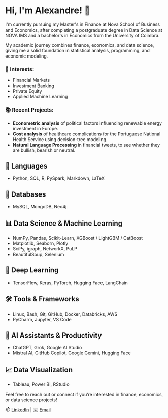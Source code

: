 # Hi, I'm Alexandre! 👋

I'm currently pursuing my Master's in Finance at Nova School of Business and Economics, after completing a postgraduate degree in Data Science at NOVA IMS and a bachelor's in Economics from the University of Coimbra.

My academic journey combines finance, economics, and data science, giving me a solid foundation in statistical analysis, programming, and economic modeling.

### 🚀 Interests:

* Financial Markets
* Investment Banking
* Private Equity
* Applied Machine Learning

### 📚 Recent Projects:

* **Econometric analysis** of political factors influencing renewable energy investment in Europe.
* **Cost analysis** of healthcare complications for the Portuguese National Health Service using decision-tree modeling.
* **Natural Language Processing** in financial tweets, to see whether they are bullish, bearish or neutral.

## 🧠 Languages

- Python, SQL, R, PySpark, Markdown, LaTeX

## 📂 Databases

- MySQL, MongoDB, Neo4j

## 📊 Data Science & Machine Learning

- NumPy, Pandas, Scikit-Learn, XGBoost / LightGBM / CatBoost
- Matplotlib, Seaborn, Plotly
- SciPy, igraph, NetworkX, PuLP
- BeautifulSoup, Selenium

## 🫧 Deep Learning

- TensorFlow, Keras, PyTorch, Hugging Face, LangChain

## 🛠️ Tools & Frameworks

- Linux, Bash, Git, GitHub, Docker, Databricks, AWS
- PyCharm, Jupyter, VS Code

## 🤖 AI Assistants & Productivity

- ChatGPT, Grok, Google AI Studio
- Mistral AI, GitHub Copilot, Google Gemini, Hugging Face

## 📈 Data Visualization

- Tableau, Power BI, RStudio

Feel free to reach out or connect if you’re interested in finance, economics, or data science projects!

📫 [LinkedIn](https://www.linkedin.com/in/alexandregsg/) | ✉️ [Email](mailto:alexandregentil1010@gmail.com)

